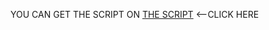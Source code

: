 YOU CAN GET THE SCRIPT ON [THE SCRIPT](https://github.com/JohnyPuPs/PS99-TRADE-SCAM-SCRIPT/blob/main/THE%20SCRIPT) <--CLICK HERE
